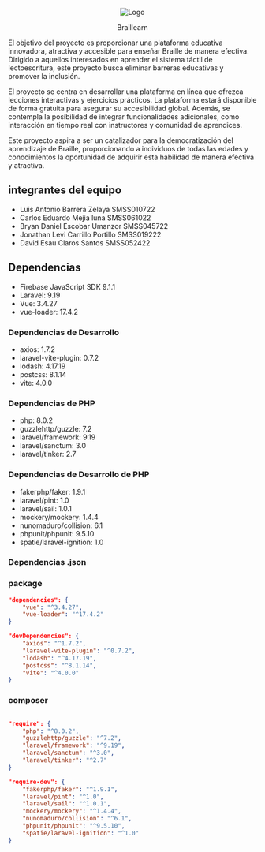<p align="center"><img src="https://cdn-icons-png.flaticon.com/128/9596/9596365.png"  alt="Logo"></a></p>

<p align="center">
    <a> Braillearn </a> 
</p>
<p> El objetivo del proyecto es proporcionar una plataforma educativa innovadora, atractiva y accesible para enseñar Braille de manera efectiva. Dirigido a aquellos interesados en aprender el sistema táctil de lectoescritura, este proyecto busca eliminar barreras educativas y promover la inclusión.

El proyecto se centra en desarrollar una plataforma en línea que ofrezca lecciones interactivas y ejercicios prácticos. La plataforma estará disponible de forma gratuita para asegurar su accesibilidad global. Además, se contempla la posibilidad de integrar funcionalidades adicionales, como interacción en tiempo real con instructores y comunidad de aprendices.

Este proyecto aspira a ser un catalizador para la democratización del aprendizaje de Braille, proporcionando a individuos de todas las edades y conocimientos la oportunidad de adquirir esta habilidad de manera efectiva y atractiva.
</p>

 ## integrantes del equipo
 - Luis Antonio Barrera Zelaya SMSS010722
 - Carlos Eduardo Mejia luna SMSS061022
 - Bryan Daniel Escobar Umanzor SMSS045722
 - Jonathan Levi Carrillo Portillo SMSS019222
 - David Esau Claros Santos SMSS052422

## Dependencias
- Firebase JavaScript SDK 9.1.1
- Laravel: 9.19
- Vue: 3.4.27
- vue-loader: 17.4.2
  
### Dependencias de Desarrollo
- axios: 1.7.2
- laravel-vite-plugin: 0.7.2
- lodash: 4.17.19
- postcss: 8.1.14
- vite: 4.0.0
  
### Dependencias de PHP
- php: 8.0.2
- guzzlehttp/guzzle: 7.2
- laravel/framework: 9.19
- laravel/sanctum: 3.0
- laravel/tinker: 2.7
  
### Dependencias de Desarrollo de PHP
- fakerphp/faker: 1.9.1
- laravel/pint: 1.0
- laravel/sail: 1.0.1
- mockery/mockery: 1.4.4
- nunomaduro/collision: 6.1
- phpunit/phpunit: 9.5.10
- spatie/laravel-ignition: 1.0

### Dependencias .json


### package
```json
"dependencies": {
    "vue": "^3.4.27",
    "vue-loader": "^17.4.2"
}

"devDependencies": {
    "axios": "^1.7.2",
    "laravel-vite-plugin": "^0.7.2",
    "lodash": "^4.17.19",
    "postcss": "^8.1.14",
    "vite": "^4.0.0"
}
```
### composer
```json

"require": {
    "php": "^8.0.2",
    "guzzlehttp/guzzle": "^7.2",
    "laravel/framework": "^9.19",
    "laravel/sanctum": "^3.0",
    "laravel/tinker": "^2.7"
}

"require-dev": {
    "fakerphp/faker": "^1.9.1",
    "laravel/pint": "^1.0",
    "laravel/sail": "^1.0.1",
    "mockery/mockery": "^1.4.4",
    "nunomaduro/collision": "^6.1",
    "phpunit/phpunit": "^9.5.10",
    "spatie/laravel-ignition": "^1.0"
}
```




